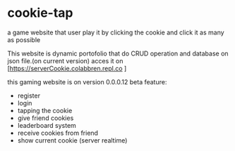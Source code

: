 # cookie-tap
a game website that user play it by clicking the cookie and click it as many as possible

This website is dynamic portofolio that do CRUD operation and database on json file.(on current version) 
acces it on [https://serverCookie.colabbren.repl.co ]

this gaming website is on version 0.0.0.12 beta
feature: 
- register
- login
- tapping the cookie
- give friend cookies
- leaderboard system
- receive cookies from friend
- show current cookie (server realtime)

